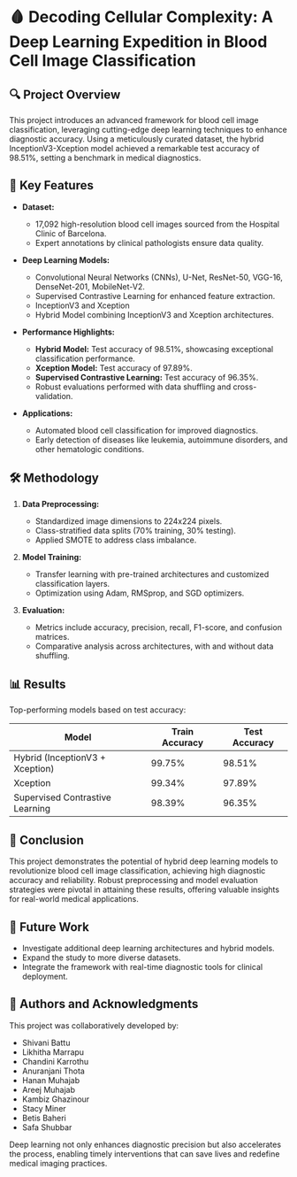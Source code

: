 # 🩸 Decoding Cellular Complexity: A Deep Learning Expedition in Blood Cell Image Classification

## 🔍 **Project Overview**
This project introduces an advanced framework for blood cell image classification, leveraging cutting-edge deep learning techniques to enhance diagnostic accuracy. Using a meticulously curated dataset, the hybrid InceptionV3-Xception model achieved a remarkable test accuracy of 98.51%, setting a benchmark in medical diagnostics.

## 🌟 **Key Features**
- **Dataset:**  
  - 17,092 high-resolution blood cell images sourced from the Hospital Clinic of Barcelona.  
  - Expert annotations by clinical pathologists ensure data quality.

- **Deep Learning Models:**  
  - Convolutional Neural Networks (CNNs), U-Net, ResNet-50, VGG-16, DenseNet-201, MobileNet-V2.  
  - Supervised Contrastive Learning for enhanced feature extraction.
  - InceptionV3 and Xception
  - Hybrid Model combining InceptionV3 and Xception architectures.

- **Performance Highlights:**  
  - **Hybrid Model:** Test accuracy of 98.51%, showcasing exceptional classification performance.  
  - **Xception Model:** Test accuracy of 97.89%.  
  - **Supervised Contrastive Learning:** Test accuracy of 96.35%.  
  - Robust evaluations performed with data shuffling and cross-validation.

- **Applications:**  
  - Automated blood cell classification for improved diagnostics.  
  - Early detection of diseases like leukemia, autoimmune disorders, and other hematologic conditions.  

## 🛠️ **Methodology**
1. **Data Preprocessing:**  
   - Standardized image dimensions to 224x224 pixels.  
   - Class-stratified data splits (70% training, 30% testing).  
   - Applied SMOTE to address class imbalance.

2. **Model Training:**  
   - Transfer learning with pre-trained architectures and customized classification layers.  
   - Optimization using Adam, RMSprop, and SGD optimizers.

3. **Evaluation:**  
   - Metrics include accuracy, precision, recall, F1-score, and confusion matrices.  
   - Comparative analysis across architectures, with and without data shuffling.

## 📊 **Results**
Top-performing models based on test accuracy:

| **Model**                      | **Train Accuracy** | **Test Accuracy** |
|---------------------------------|--------------------|-------------------|
| Hybrid (InceptionV3 + Xception)| 99.75%            | 98.51%           |
| Xception                        | 99.34%            | 97.89%           |
| Supervised Contrastive Learning | 98.39%            | 96.35%           |

## 🧪 **Conclusion**
This project demonstrates the potential of hybrid deep learning models to revolutionize blood cell image classification, achieving high diagnostic accuracy and reliability. Robust preprocessing and model evaluation strategies were pivotal in attaining these results, offering valuable insights for real-world medical applications.

## 🚀 **Future Work**
- Investigate additional deep learning architectures and hybrid models.  
- Expand the study to more diverse datasets.  
- Integrate the framework with real-time diagnostic tools for clinical deployment.

## 🤝 **Authors and Acknowledgments**
This project was collaboratively developed by:  
- Shivani Battu  
- Likhitha Marrapu  
- Chandini Karrothu  
- Anuranjani Thota  
- Hanan Muhajab  
- Areej Muhajab  
- Kambiz Ghazinour  
- Stacy Miner  
- Betis Baheri  
- Safa Shubbar  


Deep learning not only enhances diagnostic precision but also accelerates the process, enabling timely interventions that can save lives and redefine medical imaging practices.
